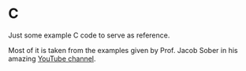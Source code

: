 # C

Just some example C code to serve as reference.

Most of it is taken from the examples given by Prof. Jacob Sober in his amazing [YouTube  channel](https://www.youtube.com/c/JacobSorber).
